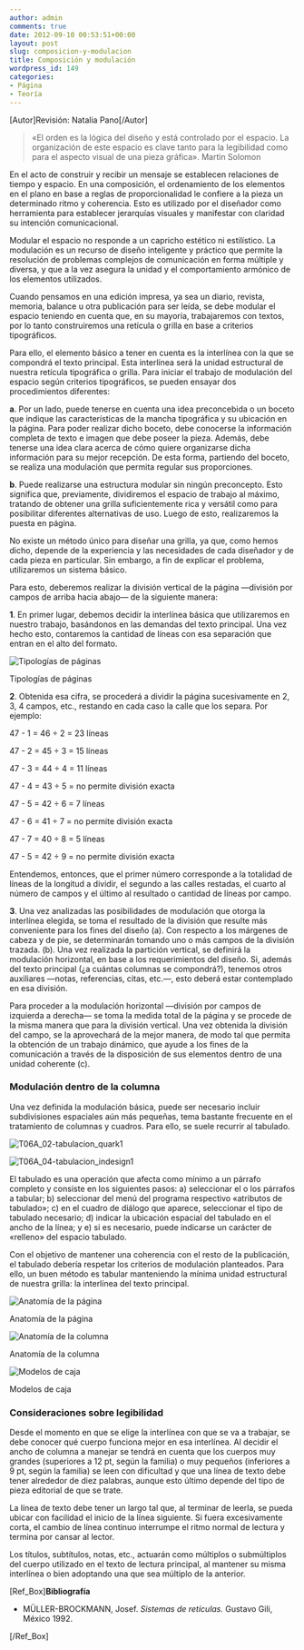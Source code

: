 ```yaml
---
author: admin
comments: true
date: 2012-09-10 00:53:51+00:00
layout: post
slug: composicion-y-modulacion
title: Composición y modulación
wordpress_id: 149
categories:
- Página
- Teoría
---
```


[Autor]Revisión: Natalia Pano[/Autor]


> «El orden es la lógica del diseño y está controlado por el espacio. La organización de este espacio es clave tanto para la legibilidad como para el aspecto visual de una pieza gráfica». Martin Solomon


En el acto de construir y recibir un mensaje se establecen relaciones de tiempo y espacio. En una composición, el ordenamiento de los elementos en el plano en base a reglas de proporcionalidad le confiere a la pieza un determinado ritmo y coherencia. Esto es utilizado por el diseñador como herramienta para establecer jerarquías visuales y manifestar con claridad su intención comunicacional.

Modular el espacio no responde a un capricho estético ni estilístico. La modulación es un recurso de diseño inteligente y práctico que permite la resolución de problemas complejos de comunicación en forma múltiple y diversa, y que a la vez asegura la unidad y el comportamiento armónico de los elementos utilizados.

Cuando pensamos en una edición impresa, ya sea un diario, revista, memoria, balance u otra publicación para ser leída, se debe modular el espacio teniendo en cuenta que, en su mayoría, trabajaremos con textos, por lo tanto construiremos una retícula o grilla en base a criterios tipográficos.

Para ello, el elemento básico a tener en cuenta es la interlínea con la que se compondrá el texto principal. Esta interlínea será la unidad estructural de nuestra retícula tipográfica o grilla. Para iniciar el trabajo de modulación del espacio según criterios tipográficos, se pueden ensayar dos procedimientos diferentes:

**a**. Por un lado, puede tenerse en cuenta una idea preconcebida o un boceto que indique las características de la mancha tipográfica y su ubicación en la página. Para poder realizar dicho boceto, debe conocerse la información completa de texto e imagen que debe poseer la pieza. Además, debe tenerse una idea clara acerca de cómo quiere organizarse dicha información para su mejor recepción. De esta forma, partiendo del boceto, se realiza una modulación que permita regular sus proporciones.

**b**. Puede realizarse una estructura modular sin ningún preconcepto. Esto significa que, previamente, dividiremos el espacio de trabajo al máximo, tratando de obtener una grilla suficientemente rica y versátil como para posibilitar diferentes alternativas de uso. Luego de esto, realizaremos la puesta en página.

No existe un método único para diseñar una grilla, ya que, como hemos dicho, depende de la experiencia y las necesidades de cada diseñador y de cada pieza en particular. Sin embargo, a fin de explicar el problema, utilizaremos un sistema básico.

Para esto, deberemos realizar la división vertical de la página —división por campos de arriba hacia abajo— de la siguiente manera:

**1**. En primer lugar, debemos decidir la interlínea básica que utilizaremos en nuestro trabajo, basándonos en las demandas del texto principal. Una vez hecho esto, contaremos la cantidad de líneas con esa separación que entran en el alto del formato.

![Tipologías de páginas](/es/images/T06A_06-tipologias1.jpg)

Tipologías de páginas


**2**. Obtenida esa cifra, se procederá a dividir la página sucesivamente en 2, 3, 4 campos, etc., restando en cada caso la calle que los separa. Por ejemplo:

47 - 1 = 46 ÷ 2 = 23 líneas

47 - 2 = 45 ÷ 3 = 15 líneas

47 - 3 = 44 ÷ 4 = 11 líneas

47 - 4 = 43 ÷ 5 = no permite división exacta

47 - 5 = 42 ÷ 6 = 7 líneas

47 - 6 = 41 ÷ 7 = no permite división exacta

47 - 7 = 40 ÷ 8 = 5 líneas

47 - 5 = 42 ÷ 9 = no permite división exacta

Entendemos, entonces, que el primer número corresponde a la totalidad de líneas de la longitud a dividir, el segundo a las calles restadas, el cuarto al número de campos y el último al resultado o cantidad de líneas por campo.

**3**. Una vez analizadas las posibilidades de modulación que otorga la interlínea elegida, se toma el resultado de la división que resulte más conveniente para los fines del diseño (a).
Con respecto a los márgenes de cabeza y de pie, se determinarán tomando uno o más campos de la división trazada. (b). Una vez realizada la partición vertical, se definirá la modulación horizontal, en base a los requerimientos del diseño. Si, además del texto principal (¿a cuántas columnas se compondrá?), tenemos otros auxiliares —notas, referencias, citas, etc.—, esto deberá estar contemplado en esa división.

Para proceder a la modulación horizontal —división por campos de izquierda a derecha— se toma la medida total de la página y se procede de la misma manera que para la división vertical.
Una vez obtenida la división del campo, se la aprovechará de la mejor manera, de modo tal que permita la obtención de un trabajo dinámico, que ayude a los fines de la comunicación a través de la disposición de sus elementos dentro de una unidad coherente (c).


### Modulación dentro de la columna


Una vez definida la modulación básica, puede ser necesario incluir subdivisiones espaciales aún más pequeñas, tema bastante frecuente en el tratamiento de columnas y cuadros. Para ello, se suele recurrir al tabulado.

![T06A_02-tabulacion_quark1](/es/images/T06A_02-tabulacion_quark1.jpg)

![T06A_04-tabulacion_indesign1](/es/images/T06A_04-tabulacion_indesign1.jpg)


El tabulado es una operación que afecta como mínimo a un párrafo completo y consiste en los siguientes pasos: a) seleccionar el o los párrafos a tabular; b) seleccionar del menú del programa respectivo «atributos de tabulado»; c) en el cuadro de diálogo que aparece, seleccionar el tipo de tabulado necesario; d) indicar la ubicación espacial del tabulado en el ancho de la línea; y e) si es necesario, puede indicarse un carácter de «relleno» del espacio tabulado.

Con el objetivo de mantener una coherencia con el resto de la publicación, el tabulado debería respetar los criterios de modulación planteados. Para ello, un buen método es tabular manteniendo la mínima unidad estructural de nuestra grilla: la interlínea del texto principal.

![Anatomía de la página](/es/images/T06A_05-anatomia1.jpg)

Anatomía de la página

![Anatomía de la columna](/es/images/T06A_09-caja-columna1.jpg)

Anatomía de la columna

![Modelos de caja](/es/images/T06A_08-modelos_de_caja1.jpg)

Modelos de caja



### Consideraciones sobre legibilidad


Desde el momento en que se elige la interlínea con que se va a trabajar, se debe conocer qué cuerpo funciona mejor en esa interlínea. Al decidir el ancho de columna a manejar se tendrá en cuenta que los cuerpos muy grandes (superiores a 12 pt, según la familia) o muy pequeños (inferiores a 9 pt, según la familia) se leen con dificultad y que una línea de texto debe tener alrededor de diez palabras, aunque esto último depende del tipo de pieza editorial de que se trate.

La línea de texto debe tener un largo tal que, al terminar de leerla, se pueda ubicar con facilidad el inicio de la línea siguiente. Si fuera excesivamente corta, el cambio de línea continuo interrumpe el ritmo normal de lectura y termina por cansar al lector.

Los títulos, subtítulos, notas, etc., actuarán como múltiplos o submúltiplos del cuerpo utilizado en el texto de lectura principal, al mantener su misma interlínea o bien adoptando una que sea múltiplo de la anterior.

[Ref_Box]**Bibliografía**



	
  * MÜLLER-BROCKMANN, Josef. _Sistemas de retículas._ Gustavo Gili, México 1992.


[/Ref_Box]
